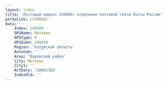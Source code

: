 ```yaml
---
layout: index
title: 'Почтовый индекс 249009: отделение почтовой связи Почты России'
permalink: /249009/
data:
    Index: 249009
    OPSName: Митяево
    OPSType: О
    OPSSubm: 249030
    Region: 'Калужская область'
    Autonom: ''
    Area: 'Боровский район'
    City: Митяево
    City1: ''
    ActDate: '20061102'
    IndexOld: ''
---
```

